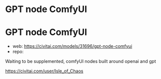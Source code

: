 GPT node ComfyUI
========================

# GPT node ComfyUI

* web: https://civitai.com/models/31696/gpt-node-comfyui
* repo:

Waiting to be supplemented, comfyUI nodes built around openai and gpt

https://civitai.com/user/Isle_of_Chaos
